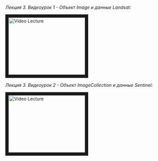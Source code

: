 _Лекция 3. Видеоурок 1 - Объект Image и данные Landsat:_

<a href="http://www.youtube.com/watch?feature=player_embedded&v=vARm9shfg9Q
" target="_blank"><img src="http://img.youtube.com/vi/vARm9shfg9Q/0.jpg" 
alt="Video Lecture" width="240" height="180" border="10" /></a>

_Лекция 3. Видеоурок 2 - Объект ImageCollection и данные Sentinel:_

<a href="http://www.youtube.com/watch?feature=player_embedded&v=m89GSdQuIq8
" target="_blank"><img src="http://img.youtube.com/vi/m89GSdQuIq8/0.jpg" 
alt="Video Lecture" width="240" height="180" border="10" /></a>
